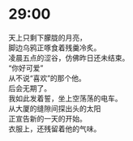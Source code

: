 # 29:00

天上只剩下朦胧的月亮，\
脚边乌鸦正啄食着残羹冷炙。\
凌晨五点的涩谷，仿佛昨日还未结束。\
“你好可爱”\
从不说“喜欢”的那个他。\
后会无期了。\
我如此发着誓，坐上空荡荡的电车。\
从大厦的缝隙间探出头的太阳\
正宣告新的一天的开始。\
衣服上，还残留着他的气味。


















